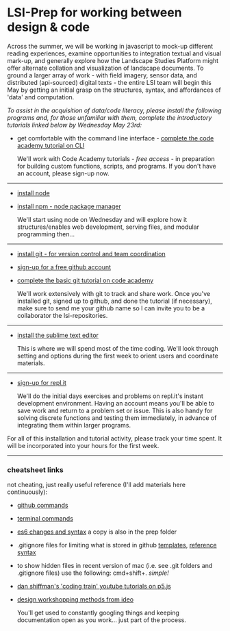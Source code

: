 # LSI-Prep for working between design & code 

Across the summer, we will be working in javascript to mock-up different reading experiences, examine opportunities to integration textual and visual mark-up, and generally explore how the Landscape Studies Platform might offer alternate collation and visualization of landscape documents. To ground a larger array of work - with field imagery, sensor data, and distributed (api-sourced) digital texts - the entire LSI team will begin this May by getting an initial grasp on the structures, syntax, and affordances of 'data' and computation. 

*To assist in the acquisition of data/code literacy, please install the following programs and, for those unfamiliar with them, complete the introductory tutorials linked below by Wednesday May 23rd:*


+ get comfortable with the command line interface - [complete the code academy tutorial on CLI](https://www.codecademy.com/learn/learn-the-command-line)
   
   We'll work with Code Academy tutorials - *free access* - in preparation for building custom functions, scripts, and programs. If you don't have an account, please sign-up now.
---
+ [install node](https://nodejs.org/en/)
+ [install npm - node package manager](https://www.npmjs.com/)
   
   We'll start using node on Wednesday and will explore how it structures/enables web development, serving files, and modular programming then... 
---
+ [install git - for version control and team coordination](https://git-scm.com/)
+ [sign-up for a free github account](https://github.com/siteations/lsi-summer-prompts)
+ [complete the basic git tutorial on code academy](https://www.codecademy.com/learn/learn-git)
   
   We'll work extensively with git to track and share work. Once you've installed git, signed up to github, and done the tutorial (if necessary), make sure to send me your github name so I can invite you to be a collaborator the lsi-repositories. 
---
+ [install the sublime text editor](https://www.sublimetext.com/)
   
   This is where we will spend most of the time coding. We'll look through setting and options during the first week to orient users and coordinate materials.
---
+ [sign-up for repl.it](https://repl.it/)
   
   We'll do the initial days exercises and problems on repl.it's instant development environment. Having an account means you'll be able to save work and return to a problem set or issue. This is also handy for solving discrete functions and testing them immediately, in advance of integrating them within larger programs.
   
For all of this installation and tutorial activity, please track your time spent. It will be incorporated into your hours for the first week.

---
### cheatsheet links ###

not cheating, just really useful reference (I'll add materials here continuously):

+ [github commands](https://education.github.com/git-cheat-sheet-education.pdf)
+ [terminal commands](https://gist.github.com/poopsplat/7195274)
+ [es6 changes and syntax](https://github.com/DrkSephy/es6-cheatsheet) a copy is also in the prep folder
+ .gitignore files for limiting what is stored in github [templates](https://github.com/github/gitignore), [reference syntax](https://git-scm.com/docs/gitignore)
+ to show hidden files in recent version of mac (i.e. see .git folders and .gitignore files) use the following: cmd+shift+. *simple!*
+ [dan shiffman's 'coding train' youtube tutorials on p5.js](https://www.youtube.com/channel/UCvjgXvBlbQiydffZU7m1_aw)
+ [design workshopping methods from ideo](http://www.designkit.org/methods)

   You'll get used to constantly googling things and keeping documentation open as you work... just part of the process.
   


